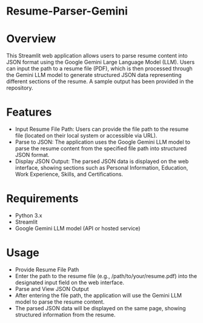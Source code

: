 # Resume-Parser-Gemini

# Overview
This Streamlit web application allows users to parse resume content into JSON format using the Google Gemini Large Language Model (LLM). Users can input the path to a resume file (PDF), which is then processed through the Gemini LLM model to generate structured JSON data representing different sections of the resume. A sample output has been provided in the repository.

# Features
- Input Resume File Path: Users can provide the file path to the resume file (located on their local system or accessible via URL).
- Parse to JSON: The application uses the Google Gemini LLM model to parse the resume content from the specified file path into structured JSON format.
- Display JSON Output: The parsed JSON data is displayed on the web interface, showing sections such as Personal Information, Education, Work Experience, Skills, and Certifications.

# Requirements
- Python 3.x
- Streamlit
- Google Gemini LLM model (API or hosted service)

# Usage
- Provide Resume File Path
- Enter the path to the resume file (e.g., /path/to/your/resume.pdf) into the designated input field on the web interface.
- Parse and View JSON Output
- After entering the file path, the application will use the Gemini LLM model to parse the resume content.
- The parsed JSON data will be displayed on the same page, showing structured information from the resume.
